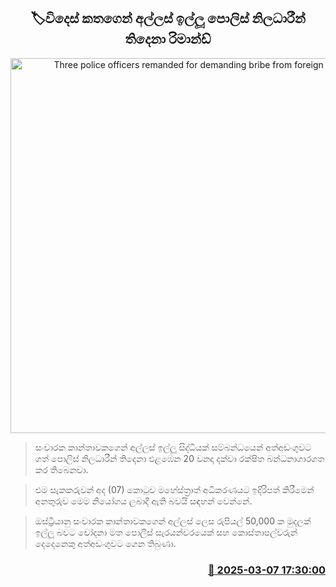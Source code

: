 <p align='center'><b><h2 align='center' title='Three police officers remanded for demanding bribe from foreign tourist'>🏷විදෙස් කතගෙන් අල්ලස් ඉල්ලූ පොලිස් නිලධාරීන් තිදෙනා රිමාන්ඩ් </h2></b></p>
<p align='center'><img src='https://helakuru.sgp1.cdn.digitaloceanspaces.com/esana/images/lib/court-gg.jpg' width='600' alt='Three police officers remanded for demanding bribe from foreign tourist'></p>

> සංචාරක කාන්තාවකගෙන් අල්ලස් ඉල්ලූ සිද්ධියක් සම්බන්ධයෙන් අත්අඩංගුවට ගත් පොලිස් නිලධාරීන් තිදෙනා එළඹෙන 20 වනදා දක්වා රක්ෂිත බන්ධනාගාරගත කර තිබෙනවා.

> එම සැකකරුවන් අද (07) කොටුව මහේස්ත්‍රාත් අධිකරණයට ඉදිරිපත් කිරීමෙන් අනතුරුව මෙම නියෝගය ලබාදී ඇති බවයි සඳහන් වෙන්නේ.

> ඔස්ට්‍රියානු සංචාරක කාන්තාවකගෙන් අල්ලස් ලෙස රුපියල් 50,000 ක මුදලක් ඉල්ලූ බවට චෝදනා මත පොලිස් සැරයන්වරයෙක් සහ කොස්තාපල්වරුන් දෙදෙනෙකු අත්අඩංගුවට ‌ගෙන තිබුණා.



<h3 align='right'><a href='https://www.helakuru.lk/esana/p/108145/'>📅 2025-03-07 17:30:00</a></h3>

